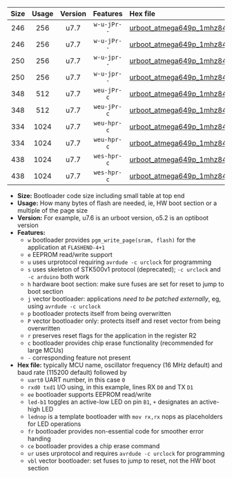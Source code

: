 |Size|Usage|Version|Features|Hex file|
|:-:|:-:|:-:|:-:|:--|
|246|256|u7.7|`w-u-jPr--`|[urboot_atmega649p_1mhz8432_38400bps_uart0_rxe0_txe1_led+b5_ur_vbl.hex](https://raw.githubusercontent.com/stefanrueger/urboot.hex/main/mcus/atmega649p/fcpu_1mhz8432/38400_bps/urboot_atmega649p_1mhz8432_38400bps_uart0_rxe0_txe1_led+b5_ur_vbl.hex)|
|246|256|u7.7|`w-u-jPr--`|[urboot_atmega649p_1mhz8432_38400bps_uart0_rxe0_txe1_lednop_ur_vbl.hex](https://raw.githubusercontent.com/stefanrueger/urboot.hex/main/mcus/atmega649p/fcpu_1mhz8432/38400_bps/urboot_atmega649p_1mhz8432_38400bps_uart0_rxe0_txe1_lednop_ur_vbl.hex)|
|250|256|u7.7|`w-u-jpr--`|[urboot_atmega649p_1mhz8432_38400bps_uart0_rxe0_txe1_led+b5_fr_ur_vbl.hex](https://raw.githubusercontent.com/stefanrueger/urboot.hex/main/mcus/atmega649p/fcpu_1mhz8432/38400_bps/urboot_atmega649p_1mhz8432_38400bps_uart0_rxe0_txe1_led+b5_fr_ur_vbl.hex)|
|250|256|u7.7|`w-u-jpr--`|[urboot_atmega649p_1mhz8432_38400bps_uart0_rxe0_txe1_lednop_fr_ur_vbl.hex](https://raw.githubusercontent.com/stefanrueger/urboot.hex/main/mcus/atmega649p/fcpu_1mhz8432/38400_bps/urboot_atmega649p_1mhz8432_38400bps_uart0_rxe0_txe1_lednop_fr_ur_vbl.hex)|
|348|512|u7.7|`weu-jPr-c`|[urboot_atmega649p_1mhz8432_38400bps_uart0_rxe0_txe1_ee_led+b5_fr_ce_ur_vbl.hex](https://raw.githubusercontent.com/stefanrueger/urboot.hex/main/mcus/atmega649p/fcpu_1mhz8432/38400_bps/urboot_atmega649p_1mhz8432_38400bps_uart0_rxe0_txe1_ee_led+b5_fr_ce_ur_vbl.hex)|
|348|512|u7.7|`weu-jPr-c`|[urboot_atmega649p_1mhz8432_38400bps_uart0_rxe0_txe1_ee_lednop_fr_ce_ur_vbl.hex](https://raw.githubusercontent.com/stefanrueger/urboot.hex/main/mcus/atmega649p/fcpu_1mhz8432/38400_bps/urboot_atmega649p_1mhz8432_38400bps_uart0_rxe0_txe1_ee_lednop_fr_ce_ur_vbl.hex)|
|334|1024|u7.7|`weu-hpr-c`|[urboot_atmega649p_1mhz8432_38400bps_uart0_rxe0_txe1_ee_led+b5_fr_ce_ur.hex](https://raw.githubusercontent.com/stefanrueger/urboot.hex/main/mcus/atmega649p/fcpu_1mhz8432/38400_bps/urboot_atmega649p_1mhz8432_38400bps_uart0_rxe0_txe1_ee_led+b5_fr_ce_ur.hex)|
|334|1024|u7.7|`weu-hpr-c`|[urboot_atmega649p_1mhz8432_38400bps_uart0_rxe0_txe1_ee_lednop_fr_ce_ur.hex](https://raw.githubusercontent.com/stefanrueger/urboot.hex/main/mcus/atmega649p/fcpu_1mhz8432/38400_bps/urboot_atmega649p_1mhz8432_38400bps_uart0_rxe0_txe1_ee_lednop_fr_ce_ur.hex)|
|438|1024|u7.7|`wes-hpr-c`|[urboot_atmega649p_1mhz8432_38400bps_uart0_rxe0_txe1_ee_led+b5_fr_ce.hex](https://raw.githubusercontent.com/stefanrueger/urboot.hex/main/mcus/atmega649p/fcpu_1mhz8432/38400_bps/urboot_atmega649p_1mhz8432_38400bps_uart0_rxe0_txe1_ee_led+b5_fr_ce.hex)|
|438|1024|u7.7|`wes-hpr-c`|[urboot_atmega649p_1mhz8432_38400bps_uart0_rxe0_txe1_ee_lednop_fr_ce.hex](https://raw.githubusercontent.com/stefanrueger/urboot.hex/main/mcus/atmega649p/fcpu_1mhz8432/38400_bps/urboot_atmega649p_1mhz8432_38400bps_uart0_rxe0_txe1_ee_lednop_fr_ce.hex)|

- **Size:** Bootloader code size including small table at top end
- **Usage:** How many bytes of flash are needed, ie, HW boot section or a multiple of the page size
- **Version:** For example, u7.6 is an urboot version, o5.2 is an optiboot version
- **Features:**
  + `w` bootloader provides `pgm_write_page(sram, flash)` for the application at `FLASHEND-4+1`
  + `e` EEPROM read/write support
  + `u` uses urprotocol requiring `avrdude -c urclock` for programming
  + `s` uses skeleton of STK500v1 protocol (deprecated); `-c urclock` and `-c arduino` both work
  + `h` hardware boot section: make sure fuses are set for reset to jump to boot section
  + `j` vector bootloader: applications *need to be patched externally*, eg, using `avrdude -c urclock`
  + `p` bootloader protects itself from being overwritten
  + `P` vector bootloader only: protects itself and reset vector from being overwritten
  + `r` preserves reset flags for the application in the register R2
  + `c` bootloader provides chip erase functionality (recommended for large MCUs)
  + `-` corresponding feature not present
- **Hex file:** typically MCU name, oscillator frequency (16 MHz default) and baud rate (115200 default) followed by
  + `uart0` UART number, in this case `0`
  + `rxd0 txd1` I/O using, in this example, lines RX `D0` and TX `D1`
  + `ee` bootloader supports EEPROM read/write
  + `led-b1` toggles an active-low LED on pin `B1`, `+` designates an active-high LED
  + `lednop` is a template bootloader with `mov rx,rx` nops as placeholders for LED operations
  + `fr` bootloader provides non-essential code for smoother error handing
  + `ce` bootloader provides a chip erase command
  + `ur` uses urprotocol and requires `avrdude -c urclock` for programming
  + `vbl` vector bootloader: set fuses to jump to reset, not the HW boot section
